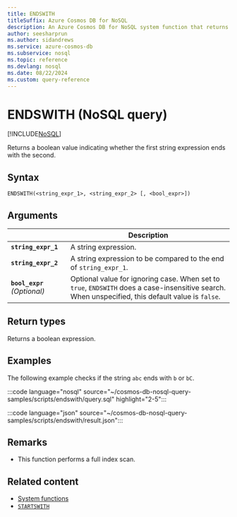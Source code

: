 ```yaml
---
title: ENDSWITH
titleSuffix: Azure Cosmos DB for NoSQL
description: An Azure Cosmos DB for NoSQL system function that returns a boolean indicating whether one string expression ends with another.
author: seesharprun
ms.author: sidandrews
ms.service: azure-cosmos-db
ms.subservice: nosql
ms.topic: reference
ms.devlang: nosql
ms.date: 08/22/2024
ms.custom: query-reference
---
```


# ENDSWITH (NoSQL query)

[!INCLUDE[NoSQL](../../includes/appliesto-nosql.md)]

Returns a boolean value indicating whether the first string expression ends with the second.  
  
## Syntax
  
```nosql
ENDSWITH(<string_expr_1>, <string_expr_2> [, <bool_expr>])
```  
  
## Arguments
  
| | Description |
| --- | --- |
| **`string_expr_1`** | A string expression. |
| **`string_expr_2`** | A string expression to be compared to the end of `string_expr_1`. |
| **`bool_expr`** *(Optional)* | Optional value for ignoring case. When set to `true`, `ENDSWITH` does a case-insensitive search. When unspecified, this default value is `false`. |
  
## Return types
  
Returns a boolean expression.  
  
## Examples
  
The following example checks if the string `abc` ends with `b` or `bC`.  
  
:::code language="nosql" source="~/cosmos-db-nosql-query-samples/scripts/endswith/query.sql" highlight="2-5":::  

:::code language="json" source="~/cosmos-db-nosql-query-samples/scripts/endswith/result.json":::

## Remarks

- This function performs a full index scan.

## Related content

- [System functions](system-functions.yml)
- [`STARTSWITH`](startswith.md)
